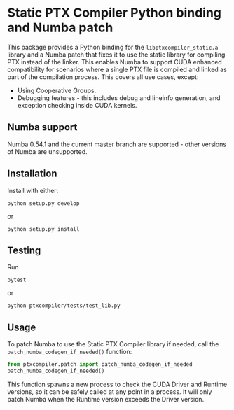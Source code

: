 # Static PTX Compiler Python binding and Numba patch

This package provides a Python binding for the `libptxcompiler_static.a` library
and a Numba patch that fixes it to use the static library for compiling PTX
instead of the linker. This enables Numba to support CUDA enhanced
compatibility for scenarios where a single PTX file is compiled and linked as
part of the compilation process. This covers all use cases, except:

- Using Cooperative Groups.
- Debugging features - this includes debug and lineinfo generation, and
  exception checking inside CUDA kernels.


## Numba support

Numba 0.54.1 and the current master branch are supported - other versions of
Numba are unsupported.


## Installation

Install with either:

```
python setup.py develop
```

or

```
python setup.py install
```


## Testing

Run

```
pytest
```

or

```
python ptxcompiler/tests/test_lib.py
```


## Usage

To patch Numba to use the Static PTX Compiler library if needed, call the
`patch_numba_codegen_if_needed()` function:

```python
from ptxcompiler.patch import patch_numba_codegen_if_needed
patch_numba_codegen_if_needed()
```

This function spawns a new process to check the CUDA Driver and Runtime
versions, so it can be safely called at any point in a process. It will only
patch Numba when the Runtime version exceeds the Driver version.
